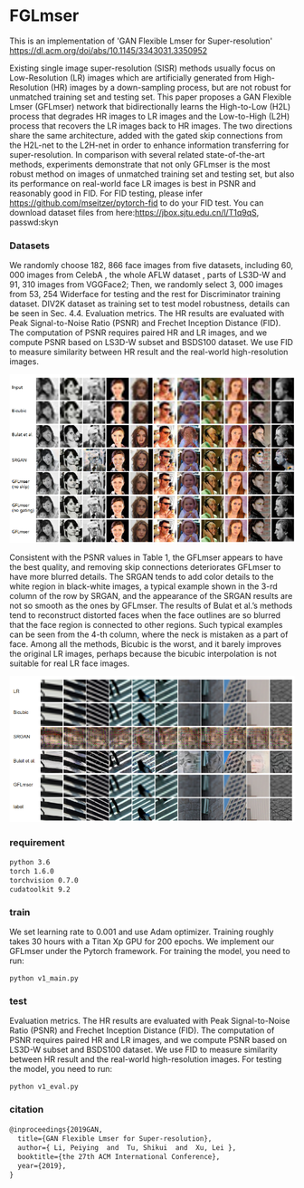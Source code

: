 # FGLmser
This is an implementation of 'GAN Flexible Lmser for Super-resolution'  https://dl.acm.org/doi/abs/10.1145/3343031.3350952

Existing single image super-resolution (SISR) methods usually focus on Low-Resolution (LR) images which are artificially generated from High-Resolution (HR) images by a down-sampling process, but are not robust for unmatched training set and testing set. This paper proposes a GAN Flexible Lmser (GFLmser) network that bidirectionally learns the High-to-Low (H2L) process that degrades HR images to LR images and the Low-to-High (L2H) process that recovers the LR images back to HR images. The two directions share the same architecture, added with the gated skip connections from the H2L-net to the L2H-net in order to enhance information transferring for super-resolution. In comparison with several related state-of-the-art methods, experiments demonstrate that not only GFLmser is the most robust method on images of unmatched training set and testing set, but also its performance on real-world face LR images is best in PSNR and reasonably good in FID.
For FID testing, please infer https://github.com/mseitzer/pytorch-fid to do your FID test.
You can download dataset files from here:https://jbox.sjtu.edu.cn/l/T1q9qS, passwd:skyn

### Datasets
We randomly choose 182, 866 face images from five datasets, including 60, 000 images from CelebA , the whole AFLW dataset , parts of LS3D-W  and 91, 310 images from VGGFace2; Then, we randomly select 3, 000 images from 53, 254 Widerface for testing and the rest for Discriminator training dataset. DIV2K dataset as training set to test model robustness, details can be seen in Sec. 4.4.
Evaluation metrics. The HR results are evaluated with Peak Signal-to-Noise Ratio (PSNR) and Frechet Inception Distance (FID). The computation of PSNR requires paired HR and LR images, and we compute PSNR based on LS3D-W subset and BSDS100 dataset. We use FID to measure similarity between HR result and the real-world high-resolution images.

![](0.png)

 Consistent with the PSNR values in Table 1, the GFLmser appears to have the best quality, and removing skip connections deteriorates GFLmser to have more blurred details. The SRGAN tends to add color details to
the white region in black-white images, a typical example shown in the 3-rd column of the row by SRGAN, and the appearance of the SRGAN results are not so smooth as the ones by GFLmser. The results of Bulat et al.’s methods tend to reconstruct distorted faces when the face outlines are so blurred that the face region is connected to other regions. Such typical examples can be seen from the 4-th column, where the neck is mistaken as a part of face. Among all the methods, Bicubic is the worst, and it barely improves the original LR images, perhaps because the bicubic interpolation is not suitable for real LR face images.

![](1.png)

### requirement
```
python 3.6
torch 1.6.0
torchvision 0.7.0 
cudatoolkit 9.2
```

### train
We set learning rate to 0.001 and use Adam optimizer. Training roughly takes 30 hours with a Titan Xp GPU for 200 epochs. We implement our GFLmser under the Pytorch framework.
For training the model, you need to run:
```
python v1_main.py
```

### test
Evaluation metrics. The HR results are evaluated with Peak Signal-to-Noise Ratio (PSNR) and Frechet Inception Distance (FID). The computation of PSNR requires paired HR and LR images, and we compute PSNR based on LS3D-W subset and BSDS100 dataset. We use FID to measure similarity between HR result and the real-world high-resolution images.
For testing the model, you need to run:

```
python v1_eval.py
```

### citation

```
@inproceedings{2019GAN,
  title={GAN Flexible Lmser for Super-resolution},
  author={ Li, Peiying  and  Tu, Shikui  and  Xu, Lei },
  booktitle={the 27th ACM International Conference},
  year={2019},
}
```
